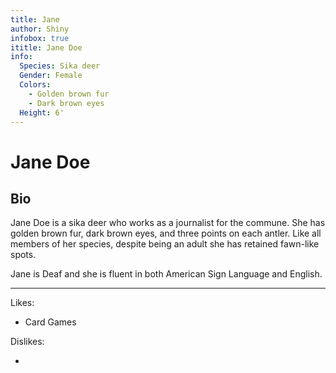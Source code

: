 ```yaml
---
title: Jane
author: Shiny
infobox: true
ititle: Jane Doe
info:
  Species: Sika deer
  Gender: Female
  Colors:
    - Golden brown fur
    - Dark brown eyes
  Height: 6'
---
```


Jane Doe
=======

## Bio

Jane Doe is a sika deer who works as a journalist for the commune. She has golden brown fur, dark brown eyes, and three points on each antler. Like all members of her species, despite being an adult she has retained fawn-like spots.

Jane is Deaf and she is fluent in both American Sign Language and English.

---

Likes:

  * Card Games
 
  

Dislikes:

  * 
